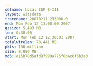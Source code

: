 ```yaml
---
setname: Local ISP B-III
layout: witsdata
tracename: 20070211-233000-0
end: Mon Feb 12 13:00:00 2007
gzsize: 5,493 MB
len: 0:30:00
start: Mon Feb 12 12:30:01 2007
totalwirelen: 70,441 MB
pkts: 136 million
size: 9,880 MB
md5: e15b78d5afd97999a775f0bac8f5b3a0
---
```

